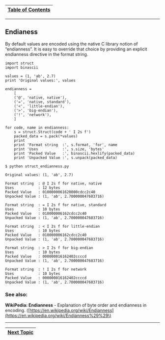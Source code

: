 |[Table of Contents](/00-Table-of-Contents.md)|
|---|

---

## Endianess

By default values are encoded using the native C library notion of “endianness”. It is easy to override that choice by providing an explicit endianness directive in the format string.

```text
import struct
import binascii

values = (1, 'ab', 2.7)
print 'Original values:', values

endianness = 
    [
    ('@', 'native, native'),
    ('=', 'native, standard'),
    ('<', 'little-endian'),
    ('>', 'big-endian'),
    ('!', 'network'),
    ]

for code, name in endianness:
    s = struct.Struct(code + ' I 2s f')
    packed_data = s.pack(*values)
    print
    print 'Format string  :', s.format, 'for', name
    print 'Uses           :', s.size, 'bytes'
    print 'Packed Value   :', binascii.hexlify(packed_data)
    print 'Unpacked Value :', s.unpack(packed_data)
```

```text
$ python struct_endianness.py

Original values: (1, 'ab', 2.7)

Format string  : @ I 2s f for native, native
Uses           : 12 bytes
Packed Value   : 0100000061620000cdcc2c40
Unpacked Value : (1, 'ab', 2.700000047683716)

Format string  : = I 2s f for native, standard
Uses           : 10 bytes
Packed Value   : 010000006162cdcc2c40
Unpacked Value : (1, 'ab', 2.700000047683716)

Format string  : < I 2s f for little-endian
Uses           : 10 bytes
Packed Value   : 010000006162cdcc2c40
Unpacked Value : (1, 'ab', 2.700000047683716)

Format string  : > I 2s f for big-endian
Uses           : 10 bytes
Packed Value   : 000000016162402ccccd
Unpacked Value : (1, 'ab', 2.700000047683716)

Format string  : ! I 2s f for network
Uses           : 10 bytes
Packed Value   : 000000016162402ccccd
Unpacked Value : (1, 'ab', 2.700000047683716)
```

### See also:

**WikiPedia: Endianness** - Explanation of byte order and endianness in encoding. \([https://en.wikipedia.org/wiki/Endianness](https://en.wikipedia.org/wiki/Endianness%29%29\)

---

|[Next Topic](/08-advanced-functionality/reusing-socket-addresses.md)|
|---|
